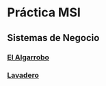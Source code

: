 # Práctica MSI

## Sistemas de Negocio

### [El Algarrobo](./practica/el_algarrobo/elAlgarrobo.md)

### [Lavadero](./practica/lavadero/lavadero.md)